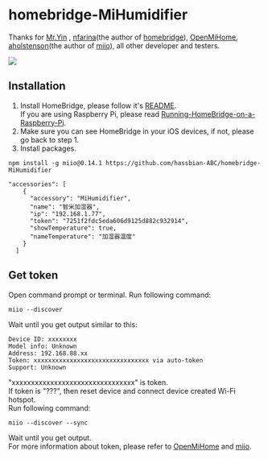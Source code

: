 # homebridge-MiHumidifier



Thanks for [Mr.Yin](https://github.com/YinHangCode/homebridge-mi-fan/) , [nfarina](https://github.com/nfarina)(the author of [homebridge](https://github.com/nfarina/homebridge)), [OpenMiHome](https://github.com/OpenMiHome/mihome-binary-protocol), [aholstenson](https://github.com/aholstenson)(the author of [miio](https://github.com/aholstenson/miio)), all other developer and testers.   
  
![](https://github.com/hassbian-ABC/homebridge-MiHumidifier/blob/master/images/44FE08640FF30E03C15C0A1D3837EF3F.png)

 
## Installation
1. Install HomeBridge, please follow it's [README](https://github.com/nfarina/homebridge/blob/master/README.md).   
If you are using Raspberry Pi, please read [Running-HomeBridge-on-a-Raspberry-Pi](https://github.com/nfarina/homebridge/wiki/Running-HomeBridge-on-a-Raspberry-Pi).   
2. Make sure you can see HomeBridge in your iOS devices, if not, please go back to step 1.   
3. Install packages.   
```
npm install -g miio@0.14.1 https://github.com/hassbian-ABC/homebridge-MiHumidifier
```


```
"accessories": [
    {
      "accessory": "MiHumidifier",
      "name": "智米加湿器",
      "ip": "192.168.1.77",
      "token": "7251f2fdc5eda606d9125d882c932914",
      "showTemperature": true,
      "nameTemperature": "加湿器温度"
    }
  ]
```
## Get token
Open command prompt or terminal. Run following command:   
```
miio --discover
```
Wait until you get output similar to this:   
```
Device ID: xxxxxxxx   
Model info: Unknown   
Address: 192.168.88.xx   
Token: xxxxxxxxxxxxxxxxxxxxxxxxxxxxxxxx via auto-token   
Support: Unknown   
```
"xxxxxxxxxxxxxxxxxxxxxxxxxxxxxxxx" is token.   
If token is "???", then reset device and connect device created Wi-Fi hotspot.   
Run following command:   
```
miio --discover --sync
```
Wait until you get output.   
For more information about token, please refer to [OpenMiHome](https://github.com/OpenMiHome/mihome-binary-protocol) and [miio](https://github.com/aholstenson/miio).   

  
   
